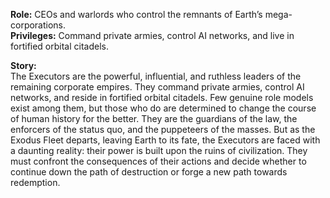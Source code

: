 **Role:** CEOs and warlords who control the remnants of Earth’s mega-corporations.  
**Privileges:** Command private armies, control AI networks, and live in fortified orbital citadels.

**Story:**  
The Executors are the powerful, influential, and ruthless leaders of the remaining corporate empires. They command private armies, control AI networks, and reside in fortified orbital citadels. Few genuine role models exist among them, but those who do are determined to change the course of human history for the better. They are the guardians of the law, the enforcers of the status quo, and the puppeteers of the masses. But as the Exodus Fleet departs, leaving Earth to its fate, the Executors are faced with a daunting reality: their power is built upon the ruins of civilization. They must confront the consequences of their actions and decide whether to continue down the path of destruction or forge a new path towards redemption.
